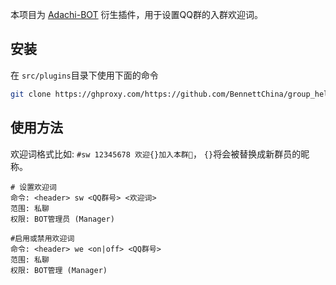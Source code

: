 本项目为 [Adachi-BOT](https://github.com/SilveryStar/Adachi-BOT) 衍生插件，用于设置QQ群的入群欢迎词。

## 安装

在 `src/plugins`目录下使用下面的命令

```sh
git clone https://ghproxy.com/https://github.com/BennettChina/group_helper.git --depth=1
```

## 使用方法

欢迎词格式比如: `#sw 12345678 欢迎{}加入本群🎉`，  `{}`将会被替换成新群员的昵称。

```
# 设置欢迎词
命令: <header> sw <QQ群号> <欢迎词>
范围: 私聊
权限: BOT管理员 (Manager)

#启用或禁用欢迎词
命令: <header> we <on|off> <QQ群号>
范围: 私聊
权限: BOT管理 (Manager)
```